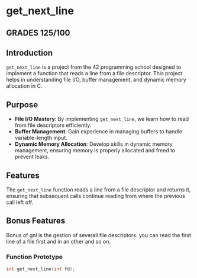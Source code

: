 # get_next_line

## GRADES 125/100

## Introduction
`get_next_line` is a project from the 42 programming school designed to implement a function that reads a line from a file descriptor. This project helps in understanding file I/O, buffer management, and dynamic memory allocation in C.

## Purpose
- **File I/O Mastery**: By implementing `get_next_line`, we learn how to read from file descriptors efficiently.
- **Buffer Management**: Gain experience in managing buffers to handle variable-length input.
- **Dynamic Memory Allocation**: Develop skills in dynamic memory management, ensuring memory is properly allocated and freed to prevent leaks.

## Features
The `get_next_line` function reads a line from a file descriptor and returns it, ensuring that subsequent calls continue reading from where the previous call left off.
## Bonus Features
Bonus of gnl is the gestion of severall file descriptors. you can read the first line of a file first and in an other and so on.

### Function Prototype
```c
int get_next_line(int fd);

